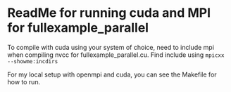 # ReadMe for running cuda and MPI for fullexample_parallel

To compile with cuda using your system of choice, need to include mpi when compiling nvcc for fullexample_parallel.cu. Find include using `mpicxx --showme:incdirs`

For my local setup with openmpi and cuda, you can see the Makefile for how to run.
